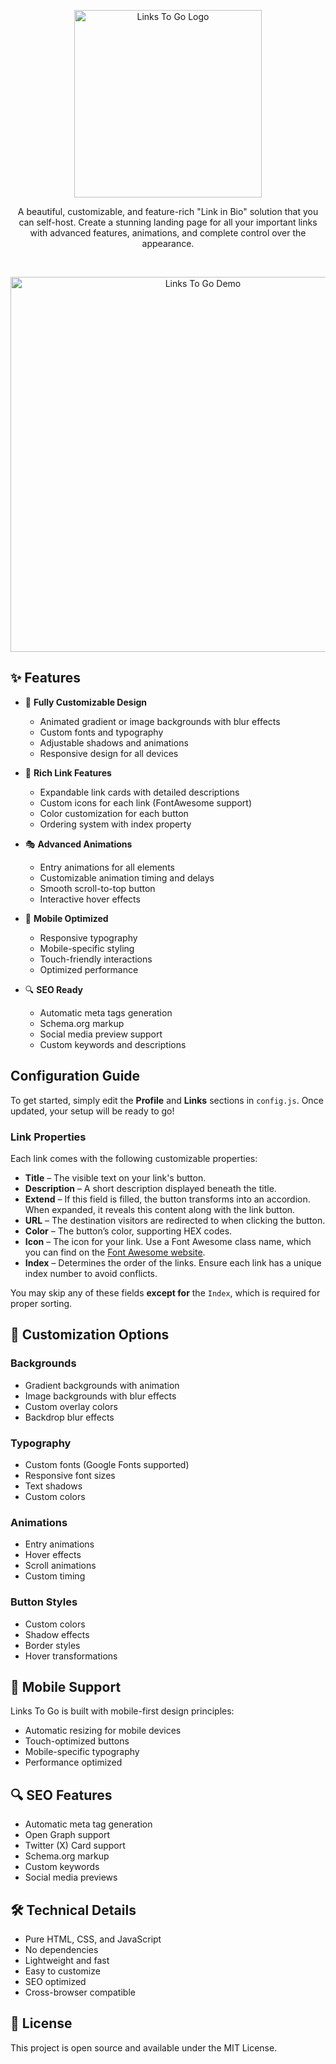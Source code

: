 <p align="center">
  <img src="https://i.ibb.co/21g826FC/Links-To-Go-Logo.png" alt="Links To Go Logo" width="300">
</p>
<p align="center">
A beautiful, customizable, and feature-rich "Link in Bio" solution that you can self-host. Create a stunning landing page for all your important links with advanced features, animations, and complete control over the appearance.
  </p>
<br>
<p align="center">
  <img src="https://i.ibb.co/Gv8pnMmh/Links-To-Go-Demo.png" alt="Links To Go Demo" width="600">
</p>

## ✨ Features

- 🎨 **Fully Customizable Design**
  - Animated gradient or image backgrounds with blur effects
  - Custom fonts and typography
  - Adjustable shadows and animations
  - Responsive design for all devices

- 🔗 **Rich Link Features**
  - Expandable link cards with detailed descriptions
  - Custom icons for each link (FontAwesome support)
  - Color customization for each button
  - Ordering system with index property

- 🎭 **Advanced Animations**
  - Entry animations for all elements
  - Customizable animation timing and delays
  - Smooth scroll-to-top button
  - Interactive hover effects

- 📱 **Mobile Optimized**
  - Responsive typography
  - Mobile-specific styling
  - Touch-friendly interactions
  - Optimized performance

- 🔍 **SEO Ready**
  - Automatic meta tags generation
  - Schema.org markup
  - Social media preview support
  - Custom keywords and descriptions

## Configuration Guide

To get started, simply edit the **Profile** and **Links** sections in `config.js`. Once updated, your setup will be ready to go!

### Link Properties

Each link comes with the following customizable properties:

- **Title** – The visible text on your link's button.  
- **Description** – A short description displayed beneath the title.  
- **Extend** – If this field is filled, the button transforms into an accordion. When expanded, it reveals this content along with the link button.  
- **URL** – The destination visitors are redirected to when clicking the button.  
- **Color** – The button’s color, supporting HEX codes.  
- **Icon** – The icon for your link. Use a Font Awesome class name, which you can find on the [Font Awesome website](https://fontawesome.com).  
- **Index** – Determines the order of the links. Ensure each link has a unique index number to avoid conflicts.  

You may skip any of these fields **except for** the `Index`, which is required for proper sorting.  

## 🎨 Customization Options

### Backgrounds
- Gradient backgrounds with animation
- Image backgrounds with blur effects
- Custom overlay colors
- Backdrop blur effects

### Typography
- Custom fonts (Google Fonts supported)
- Responsive font sizes
- Text shadows
- Custom colors

### Animations
- Entry animations
- Hover effects
- Scroll animations
- Custom timing

### Button Styles
- Custom colors
- Shadow effects
- Border styles
- Hover transformations

## 📱 Mobile Support

Links To Go is built with mobile-first design principles:
- Automatic resizing for mobile devices
- Touch-optimized buttons
- Mobile-specific typography
- Performance optimized

## 🔍 SEO Features

- Automatic meta tag generation
- Open Graph support
- Twitter (X) Card support
- Schema.org markup
- Custom keywords
- Social media previews

## 🛠️ Technical Details

- Pure HTML, CSS, and JavaScript
- No dependencies
- Lightweight and fast
- Easy to customize
- SEO optimized
- Cross-browser compatible

## 📄 License

This project is open source and available under the MIT License.
